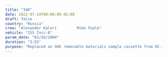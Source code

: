 ```yaml
---
title: "340"
date: 2022-07-24T00:00:00-05:00
draft: false
country: "Russia"
crew: "Alexander Kaleri         Mike Foale"
vehicle: "ISS Incr-8"
param_date: "02/26/2004"
duration: "3:55"
purpose: "Replaced an SKK removable materials sample cassette from DC-1.  Retrieved Japanese MPAC/SEEDS panel #2 and relocated MPAC/SEEDS panel #3.  Installed ESA \"Matryoshka\" experiment.  Removed two Velcro straps from the SM's WA2 ham radio antenna.  Replaced two SKK removable materials sample cassettes on SM.  Suit cooling system failure ended work 1.5 hours early.   Did not retrieve/relocate ATV reflectors for ESA, retrieve/install Kromka thruster contamination sampling tray, reconfigure the \"Platan-M\" payload experiment or photograph external structures.  "
---
```

